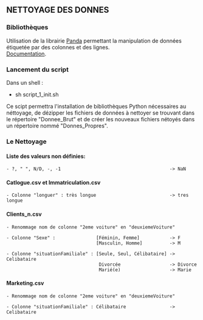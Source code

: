 ## NETTOYAGE DES DONNES

### Bibliothèques
Utilisation de la librairie [Panda](https://pandas.pydata.org/) permettant
la manipulation de données étiquetée par des colonnes et des lignes.
<br>[Documentation](https://pandas.pydata.org/docs/pandas.pdf).

### Lancement du script
Dans un shell : 
-   sh script_1_init.sh

Ce scipt permettra l'installation de bibliothèques Python nécessaires
au néttoyage, de dézipper les fichiers de données à nettoyer se trouvant
dans le répertoire "Donnee_Brut" et de créer les nouveaux fichiers nétoyés
dans un répertoire nommé "Donnes_Propres".

### Le Nettoyage
#### Liste des valeurs non définies:
    - ?, " ", N/D, -, -1                                        -> NaN
    
#### Catlogue.csv et Immatriculation.csv
    - Colonne "longuer" : très longue                           -> tres longue

#### Clients_n.csv
    - Renommage nom de colonne "2eme voiture" en "deuxiemeVoiture"
    
    - Colonne "Sexe" :               [Féminin, Femme]           -> F
                                     [Masculin, Homme]          -> M
                                     
    - Colonne "situationFamiliale" : [Seule, Seul, Célibataire] -> Celibataire
                                      Divorcée                  -> Divorce
                                      Marié(e)                  -> Marie
                 
#### Marketing.csv
    - Renommage nom de colonne "2eme voiture" en "deuxiemeVoiture"
    
    - Colonne "situationFamiliale" : Célibataire                -> Celibataire